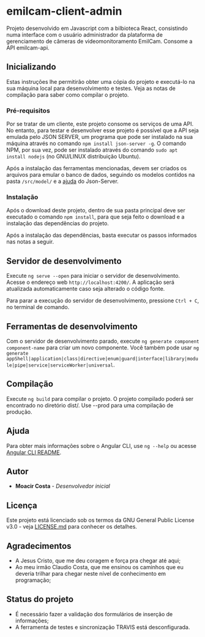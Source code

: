 # emilcam-client-admin
Projeto desenvolvido em Javascript com a bilbioteca React, consistindo numa interface com o usuário administrador da plataforma de gerenciamento de câmeras de videomonitoramento EmilCam. Consome a API emilcam-api.

## Inicializando

Estas instruções lhe permitirão obter uma cópia do projeto e executá-lo na sua máquina local para desenvolvimento e testes. Veja as notas de compilação para saber como compilar o projeto.

### Pré-requisitos

Por se tratar de um cliente, este projeto consome os serviços de uma API. No entanto, para testar e desenvolver esse projeto é possível que a API seja emulada pelo JSON SERVER, um programa que pode ser instalado na sua máquina através no comando `npm install json-server -g`. O comando NPM, por sua vez, pode ser instalado através do comando `sudo apt install nodejs` (no GNU/LINUX distribuição Ubuntu).

Após a instalação das ferramentas mencionadas, devem ser criados os arquivos para emular o banco de dados, seguindo os modelos contidos na pasta `/src/model/` e a [ajuda](https://github.com/typicode/json-server/blob/master/README.md) do Json-Server.


### Instalação

Após o download deste projeto, dentro de sua pasta principal deve ser executado o comando `npm install`, para que seja feito o download e a instalação das dependências do projeto.

Após a instalação das dependências, basta executar os passos informados nas notas a seguir.

## Servidor de desenvolvimento

Execute `ng serve --open` para iniciar o servidor de desenvolvimento. Acesse o endereço web `http://localhost:4200/`. A aplicação será atualizada automaticamente caso seja alterado o código fonte.

Para parar a execução do servidor de desenvolvimento, pressione `Ctrl + C`, no terminal de comando.

## Ferramentas de desenvolvimento

Com o servidor de desenvolvimento parado, execute `ng generate component component-name` para criar um novo componente. Você também pode usar `ng generate appShell|application|class|directive|enum|guard|interface|library|module|pipe|service|serviceWorker|universal`.

## Compilação

Execute `ng build` para compilar o projeto. O projeto compilado poderá ser encontrado no diretório dist/. Use --prod para uma compilação de produção.

## Ajuda

Para obter mais informações sobre o Angular CLI, use `ng --help` ou acesse [Angular CLI README](https://github.com/angular/angular-cli/blob/master/README.md).

## Autor

* **Moacir Costa** - *Desenvolvedor inicial*

## Licença

Este projeto está licenciado sob os termos da GNU General Public License v3.0 - veja [LICENSE.md](https://github.com/moacircostajr/cjm-client/blob/master/LICENSE) para conhecer os detalhes.

## Agradecimentos

* A Jesus Cristo, que me deu coragem e força pra chegar até aqui;
* Ao meu irmão Claudio Costa, que me ensinou os caminhos que eu deveria trilhar para chegar neste nível de conhecimento em programação;

## Status do projeto

* É necessário fazer a validação dos formulários de inserção de informações;
* A ferramenta de testes e sincronização TRAVIS está desconfigurada.

